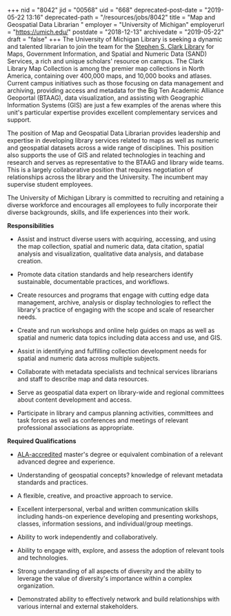 +++
nid = "8042"
jid = "00568"
uid = "668"
deprecated-post-date = "2019-05-22 13:16"
deprecated-path = "/resources/jobs/8042"
title = "Map and Geospatial Data Librarian "
employer = "University of Michigan"
employerurl = "https://umich.edu/"
postdate = "2018-12-13"
archivedate = "2019-05-22"
draft = "false"
+++
The University of Michigan Library is seeking a dynamic and talented
librarian to join the team for the [Stephen S. Clark
Library](https://www.lib.umich.edu/clark-library) for Maps, Government
Information, and Spatial and Numeric Data (SAND) Services, a rich and
unique scholars' resource on campus. The Clark Library Map Collection is
among the premier map collections in North America, containing over
400,000 maps, and 10,000 books and atlases. Current campus initiatives
such as those focusing on data management and archiving, providing
access and metadata for the Big Ten Academic Alliance Geoportal (BTAAG),
data visualization, and assisting with Geographic Information Systems
(GIS) are just a few examples of the arenas where this unit's particular
expertise provides excellent complementary services and support.

The position of Map and Geospatial Data Librarian provides leadership
and expertise in developing library services related to maps as well as
numeric and geospatial datasets across a wide range of disciplines. This
position also supports the use of GIS and related technologies in
teaching and research and serves as representative to the BTAAG and
library wide teams. This is a largely collaborative position that
requires negotiation of relationships across the library and the
University. The incumbent may supervise student employees.

The University of Michigan Library is committed to recruiting and
retaining a diverse workforce and encourages all employees to fully
incorporate their diverse backgrounds, skills, and life experiences into
their work.

**Responsibilities**

-   Assist and instruct diverse users with acquiring, accessing, and
    using the map collection, spatial and numeric data, data citation,
    spatial analysis and visualization, qualitative data analysis, and
    database creation.

-   Promote data citation standards and help researchers identify
    sustainable, documentable practices, and workflows.

-   Create resources and programs that engage with cutting edge data
    management, archive, analysis or display technologies to reflect the
    library's practice of engaging with the scope and scale of
    researcher needs.

-   Create and run workshops and online help guides on maps as well as
    spatial and numeric data topics including data access and use, and
    GIS.

-   Assist in identifying and fulfilling collection development needs
    for spatial and numeric data across multiple subjects.

-   Collaborate with metadata specialists and technical services
    librarians and staff to describe map and data resources.

-   Serve as geospatial data expert on library-wide and regional
    committees about content development and access.

-   Participate in library and campus planning activities, committees
    and task forces as well as conferences and meetings of relevant
    professional associations as appropriate.
  
**Required Qualifications**

-   [ALA-accredited](http://www.ala.org/accreditedprograms/) master's
    degree or equivalent combination of a relevant advanced degree and
    experience.

<!-- -->

-   Understanding of geospatial concepts? knowledge of relevant metadata
    standards and practices.

-   A flexible, creative, and proactive approach to service.

-   Excellent interpersonal, verbal and written communication skills
    including hands-on experience developing and presenting workshops,
    classes, information sessions, and individual/group meetings.

-   Ability to work independently and collaboratively.

-   Ability to engage with, explore, and assess the adoption of relevant
    tools and technologies.

-   Strong understanding of all aspects of diversity and the ability to
    leverage the value of diversity's importance within a complex
    organization.

-   Demonstrated ability to effectively network and build relationships
    with various internal and external stakeholders.
